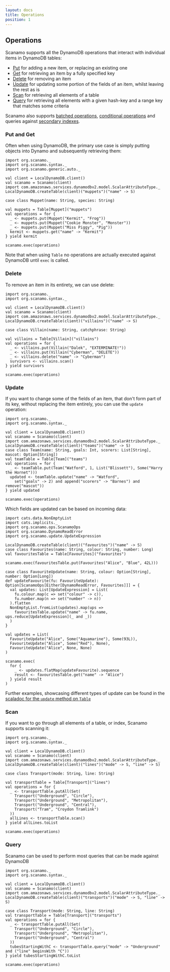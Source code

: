 ```yaml
---
layout: docs
title: Operations 
position: 1
---
```


## Operations

Scanamo supports all the DynamoDB operations that interact with individual items in DynamoDB tables:

 * [Put](#put-and-get) for adding a new item, or replacing an existing one
 * [Get](#put-and-get) for retrieving an item by a fully specified key
 * [Delete](#delete) for removing an item
 * [Update](#update) for updating some portion of the fields of an item, whilst leaving the rest 
 as is
 * [Scan](#scan) for retrieving all elements of a table
 * [Query](#query) for retrieving all elements with a given hash-key and a range key that matches
 some criteria
 
Scanamo also supports [batched operations](batch-operations.html), [conditional operations](conditional-operations.html) 
and queries against [secondary indexes](using-indexes.html).
 
### Put and Get

Often when using DynamoDB, the primary use case is simply putting objects into 
Dynamo and subsequently retrieving them:

```tut:silent
import org.scanamo._
import org.scanamo.syntax._
import org.scanamo.generic.auto._

val client = LocalDynamoDB.client()
val scanamo = Scanamo(client)
import com.amazonaws.services.dynamodbv2.model.ScalarAttributeType._
LocalDynamoDB.createTable(client)("muppets")("name" -> S)

case class Muppet(name: String, species: String)
```
```tut:book
val muppets = Table[Muppet]("muppets")
val operations = for {
  _ <- muppets.put(Muppet("Kermit", "Frog"))
  _ <- muppets.put(Muppet("Cookie Monster", "Monster"))
  _ <- muppets.put(Muppet("Miss Piggy", "Pig"))
  kermit <- muppets.get("name" -> "Kermit")
} yield kermit
     
scanamo.exec(operations)
```

Note that when using `Table` no operations are actually executed against DynamoDB until `exec` is called. 

### Delete

To remove an item in its entirety, we can use delete:

```tut:silent
import org.scanamo._
import org.scanamo.syntax._

val client = LocalDynamoDB.client()
val scanamo = Scanamo(client)
import com.amazonaws.services.dynamodbv2.model.ScalarAttributeType._
LocalDynamoDB.createTable(client)("villains")("name" -> S)

case class Villain(name: String, catchphrase: String)
```
```tut:book
val villains = Table[Villain]("villains")
val operations = for {
  _ <- villains.put(Villain("Dalek", "EXTERMINATE!"))
  _ <- villains.put(Villain("Cyberman", "DELETE"))
  _ <- villains.delete("name" -> "Cyberman")
  survivors <- villains.scan()
} yield survivors
     
scanamo.exec(operations)
```

### Update

If you want to change some of the fields of an item, that don't form part of its key,
 without replacing the item entirely, you can use the `update` operation:

```tut:silent
import org.scanamo._
import org.scanamo.syntax._

val client = LocalDynamoDB.client()
val scanamo = Scanamo(client)
import com.amazonaws.services.dynamodbv2.model.ScalarAttributeType._
LocalDynamoDB.createTable(client)("teams")("name" -> S)
case class Team(name: String, goals: Int, scorers: List[String], mascot: Option[String])
val teamTable = Table[Team]("teams")
val operations = for {
  _ <- teamTable.put(Team("Watford", 1, List("Blissett"), Some("Harry the Hornet")))
  updated <- teamTable.update("name" -> "Watford", 
    set("goals" -> 2) and append("scorers" -> "Barnes") and remove("mascot"))
} yield updated
```
```tut:book
scanamo.exec(operations)
```

Which fields are updated can be based on incoming data:

```tut:silent
import cats.data.NonEmptyList
import cats.implicits._
import org.scanamo.ops.ScanamoOps
import org.scanamo.DynamoReadError
import org.scanamo.update.UpdateExpression

LocalDynamoDB.createTable(client)("favourites")("name" -> S)
case class Favourites(name: String, colour: String, number: Long)
val favouritesTable = Table[Favourites]("favourites")

scanamo.exec(favouritesTable.put(Favourites("Alice", "Blue", 42L)))

case class FavouriteUpdate(name: String, colour: Option[String], number: Option[Long])
def updateFavourite(fu: FavouriteUpdate): Option[ScanamoOps[Either[DynamoReadError, Favourites]]] = {
  val updates: List[UpdateExpression] = List(
    fu.colour.map(c => set("colour" -> c)), 
    fu.number.map(n => set("number" -> n))
  ).flatten
  NonEmptyList.fromList(updates).map(ups =>
    favouritesTable.update("name" -> fu.name, ups.reduce[UpdateExpression](_ and _))
  )
}
```
```tut:book
val updates = List(
  FavouriteUpdate("Alice", Some("Aquamarine"), Some(93L)),
  FavouriteUpdate("Alice", Some("Red"), None),
  FavouriteUpdate("Alice", None, None)
)

scanamo.exec(
  for {
    _ <- updates.flatMap(updateFavourite).sequence
    result <- favouritesTable.get("name" -> "Alice")
  } yield result
)

```

Further examples, showcasing different types of update can be found in the 
[scaladoc for the `update` method on `Table`](/latest/api/org/scanamo/Table.html#update(key:org.scanamo.query.UniqueKey[_],expression:org.scanamo.update.UpdateExpression):org.scanamo.ops.ScanamoOps[Either[org.scanamo.DynamoReadError,V]])

### Scan

If you want to go through all elements of a table, or index, Scanamo 
supports scanning it:

```tut:silent
import org.scanamo._
import org.scanamo.syntax._

val client = LocalDynamoDB.client()
val scanamo = Scanamo(client)
import com.amazonaws.services.dynamodbv2.model.ScalarAttributeType._
LocalDynamoDB.createTable(client)("lines")("mode" -> S, "line" -> S)

case class Transport(mode: String, line: String)
```
```tut:book
val transportTable = Table[Transport]("lines")
val operations = for {
  _ <- transportTable.putAll(Set(
    Transport("Underground", "Circle"),
    Transport("Underground", "Metropolitan"),
    Transport("Underground", "Central"),
    Transport("Tram", "Croydon Tramlink")
  ))
  allLines <- transportTable.scan()
} yield allLines.toList

scanamo.exec(operations)
```

### Query

Scanamo can be used to perform most queries that can be made against DynamoDB

```tut:silent
import org.scanamo._
import org.scanamo.syntax._

val client = LocalDynamoDB.client()
val scanamo = Scanamo(client)
import com.amazonaws.services.dynamodbv2.model.ScalarAttributeType._
LocalDynamoDB.createTable(client)("transports")("mode" -> S, "line" -> S)

case class Transport(mode: String, line: String)
val transportTable = Table[Transport]("transports")
val operations = for {
  _ <- transportTable.putAll(Set(
    Transport("Underground", "Circle"),
    Transport("Underground", "Metropolitan"),
    Transport("Underground", "Central")
  ))
  tubesStartingWithC <- transportTable.query("mode" -> "Underground" and ("line" beginsWith "C"))
} yield tubesStartingWithC.toList
```
```tut:book
scanamo.exec(operations)
```


